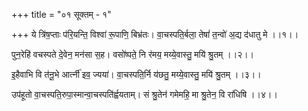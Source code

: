 +++
title = "०१ सूक्तम् - १"

+++
ये त्रि॑ष॒प्ताः प॑रि॒यन्ति॒ विश्वा॑ रू॒पाणि॒ बिभ्र॑तः।
वा॒चस्पति॒र्बला॒ तेषां॑ त॒न्वो॑ अ॒द्य द॑धातु मे ।।१।।

पुन॒रेहि॑ वचस्पते दे॒वेन॒ मन॑सा स॒ह।
वसो॑ष्पते॒ नि र॑मय॒ मय्ये॒वास्तु॒ मयि॑ श्रु॒तम् ।।२।।

इ॒हैवाभि वि त॑नू॒भे आर्त्नी॑ इव॒ ज्यया॑।
वा॒चस्पति॒र्नि य॑छतु॒ मय्ये॒वास्तु॒ मयि॑ श्रु॒तम् ।।३।।

उप॑हूतो वा॒चस्पति॒रुपा॒स्मान्वा॒चस्पति॑र्ह्वयताम्।
सं श्रु॒तेन॑ गमेमहि॒ मा श्रु॒तेन॒ वि रा॑धिषि ।।४।।